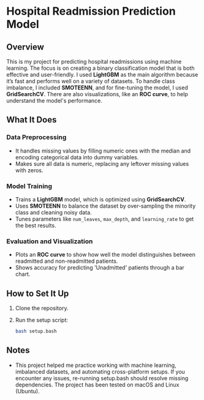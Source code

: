 # Hospital Readmission Prediction Model

## Overview

This is my project for predicting hospital readmissions using machine learning. The focus is on creating a binary classification model that is both effective and user-friendly. I used **LightGBM** as the main algorithm because it’s fast and performs well on a variety of datasets. To handle class imbalance, I included **SMOTEENN**, and for fine-tuning the model, I used **GridSearchCV**. There are also visualizations, like an **ROC curve**, to help understand the model's performance.

## What It Does

### Data Preprocessing
- It handles missing values by filling numeric ones with the median and encoding categorical data into dummy variables.
- Makes sure all data is numeric, replacing any leftover missing values with zeros.

### Model Training
- Trains a **LightGBM** model, which is optimized using **GridSearchCV**.
- Uses **SMOTEENN** to balance the dataset by over-sampling the minority class and cleaning noisy data.
- Tunes parameters like `num_leaves`, `max_depth`, and `learning_rate` to get the best results.

### Evaluation and Visualization
- Plots an **ROC curve** to show how well the model distinguishes between readmitted and non-readmitted patients.
- Shows accuracy for predicting 'Unadmitted' patients through a bar chart.

## How to Set It Up

1. Clone the repository.
2. Run the setup script:

   ```bash
   bash setup.bash

## Notes

- This project helped me practice working with machine learning, imbalanced datasets, and automating cross-platform setups. If you encounter any issues, re-running setup.bash should resolve missing dependencies. The project has been tested on macOS and Linux (Ubuntu).
  
